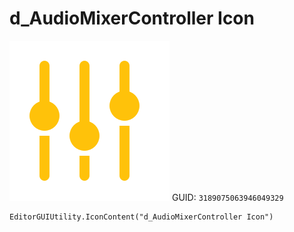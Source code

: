 # d_AudioMixerController Icon
![](/img/d_AudioMixerController%20Icon.png)
GUID: `3189075063946049329`
```
EditorGUIUtility.IconContent("d_AudioMixerController Icon")
```

